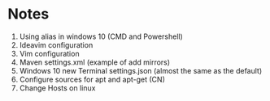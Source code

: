 # Notes

1. Using alias in windows 10 (CMD and Powershell)
2. Ideavim configuration
3. Vim configuration
4. Maven settings.xml (example of add mirrors)
5. Windows 10 new Terminal settings.json (almost the same as the default)
6. Configure sources for apt and apt-get (CN)
7. Change Hosts on linux
